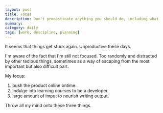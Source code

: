 ```yaml
---
layout: post
title: Focus
description: Don't procastinate anything you should do, including what you don't want to do.
summary: 
category: daily
tags: [work, descipline, planning]
---
```

It seems that things get stuck again. Unproductive these days. 

I'm aware of the fact that I'm still not focused. Too randomly and distracted by other tedious things, sometimes as a way of escaping from the most important but also difficult part. 

My focus: 

1. push the product online ontime.
2. Indulge into learning courses to be a developer. 
3. large amount of imput to nourish writing output.

Throw all my mind onto these three things. 
